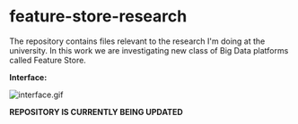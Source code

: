 # feature-store-research
The repository contains files relevant to the research I'm doing at the university. In this work we are investigating new class of Big Data platforms called Feature Store.

**Interface:**

![interface.gif](interface.gif)

**REPOSITORY IS CURRENTLY BEING UPDATED**
